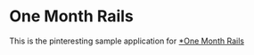# One Month Rails

This is the pinteresting sample application for [*One Month Rails](http://onemonthrails.com)